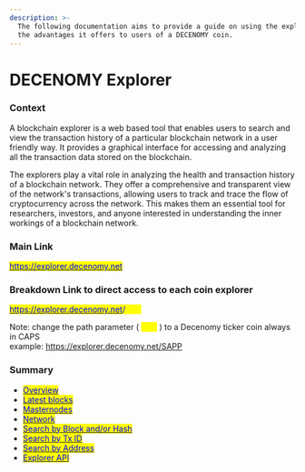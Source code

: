 ```yaml
---
description: >-
  The following documentation aims to provide a guide on using the explorer and
  the advantages it offers to users of a DECENOMY coin.
---
```


# DECENOMY Explorer

### Context

A blockchain explorer is a web based tool that enables users to search and view the transaction history of a particular blockchain network in a user friendly way. It provides a graphical interface for accessing and analyzing all the transaction data stored on the blockchain.

The explorers play a vital role in analyzing the health and transaction history of a blockchain network. They offer a comprehensive and transparent view of the network's transactions, allowing users to track and trace the flow of cryptocurrency across the network. This makes them an essential tool for researchers, investors, and anyone interested in understanding the inner workings of a blockchain network.

### Main Link

<mark style="color:blue;"></mark>[<mark style="color:blue;">https://explorer.decenomy.net</mark>](https://explorer.decenomy.net)<mark style="color:blue;"></mark>

### Breakdown Link to direct access to each coin explorer

<mark style="color:blue;"></mark>[<mark style="color:blue;">https://explorer.decenomy.net</mark>](https://explorer.decenomy.net)<mark style="color:blue;">/</mark><mark style="color:yellow;">coin</mark>

&#x20;Note: change the path parameter ( <mark style="color:yellow;">coin</mark> ) to a Decenomy ticker coin always in CAPS\
&#x20;example: https://explorer.decenomy.net/SAPP



### Summary

* <mark style="color:blue;"></mark>[<mark style="color:blue;">Overview</mark>](decenomy-explorer/overview.md)<mark style="color:blue;"></mark>
* <mark style="color:blue;"></mark>[<mark style="color:blue;">Latest blocks</mark>](decenomy-explorer/latest-blocks.md)<mark style="color:blue;"></mark>
* <mark style="color:blue;"></mark>[<mark style="color:blue;">Masternodes</mark>](decenomy-explorer/masternodes.md)
* <mark style="color:blue;"></mark>[<mark style="color:blue;">Network</mark>](decenomy-explorer/network.md)
* <mark style="color:blue;"></mark>[<mark style="color:blue;">Search by Block and/or Hash</mark>](decenomy-explorer/search-by-block-and-or-hash.md)<mark style="color:blue;"></mark>
* <mark style="color:blue;"></mark>[<mark style="color:blue;">Search by Tx ID</mark>](decenomy-explorer/search-by-tx-id.md)<mark style="color:blue;"></mark>
* <mark style="color:blue;"></mark>[<mark style="color:blue;">Search by Address</mark>](decenomy-explorer/search-by-address.md)<mark style="color:blue;"></mark>
* <mark style="color:blue;"></mark>[<mark style="color:blue;">Explorer API</mark>](decenomy-explorer/explorer-api.md)<mark style="color:blue;"></mark>
